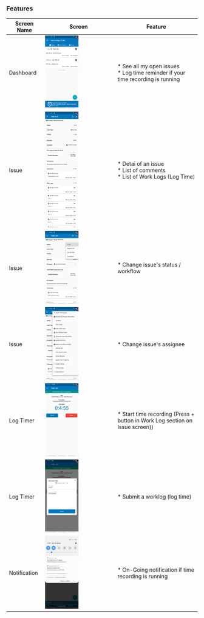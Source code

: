 ### Features

| Screen Name | Screen  | Feature |
|-------------------|-------------------|-------------------|
| Dashboard | <img src="/docs/snapshots/01-dashboard.jpeg" width="50%" /> | * See all my open issues <br />* Log time reminder if your time recording is running|
| Issue | <img src="/docs/snapshots/02-detail-issue.jpeg" width="50%" />| * Detai of an issue<br />* List of comments<br />* List of Work Logs (Log Time) |
| Issue | <img src="/docs/snapshots/03-edit-assignee.jpeg" width="50%" />| * Change issue's status / workflow |
| Issue | <img src="/docs/snapshots/04-edit-status.jpeg" width="50%" />| * Change issue's assignee |
| Log Timer | <img src="/docs/snapshots/05-time-recording.jpeg" width="50%" />| * Start time recording (Press + button in Work Log section on Issue screen)) |
| Log Timer | <img src="/docs/snapshots/06-submit-worklog.jpeg" width="50%" />| * Submit a worklog (log time) |
| Notification | <img src="/docs/snapshots/07-notif.jpeg" width="50%" />| * On-Going notification if time recording is running |
